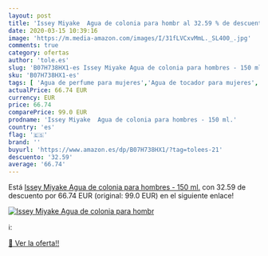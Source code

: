 ```yaml
---
layout: post
title: 'Issey Miyake  Agua de colonia para hombr al 32.59 % de descuento'
date: 2020-03-15 10:39:16
image: 'https://m.media-amazon.com/images/I/31fLVCxvMmL._SL400_.jpg'
comments: true
category: ofertas
author: 'tole.es'
slug: 'B07H738HX1-es Issey Miyake Agua de colonia para hombres - 150 ml.'
sku: 'B07H738HX1-es'
tags: [ 'Agua de perfume para mujeres','Agua de tocador para mujeres','Almacenaje de adornos festivos','Almacenamiento y organización','Belleza','Fragancias para mujeres','Hogar y cocina','Juguetes','Juguetes electrónicos','Juguetes y juegos','Perfumes y fragancias','Productos para el cuidado de la piel','Sets y juegos para el cuidado de la piel','Videojuegos para niños','agua','colonia','de', ]
actualPrice: 66.74 EUR
currency: EUR
price: 66.74
comparePrice: 99.0 EUR
prodname: 'Issey Miyake  Agua de colonia para hombres - 150 ml.'
country: 'es'
flag: '🇪🇸'
brand: ''
buyurl: 'https://www.amazon.es/dp/B07H738HX1/?tag=tolees-21'
descuento: '32.59'
average: '66.74'
---
```


Está [Issey Miyake  Agua de colonia para hombres - 150 ml.](https://www.amazon.es/dp/B07H738HX1/?tag=tolees-21) con 32.59 de descuento por 66.74 EUR (original: 99.0 EUR) en el siguiente enlace!

[![Issey Miyake  Agua de colonia para hombr](https://m.media-amazon.com/images/I/31fLVCxvMmL._SL400_.jpg)](https://www.amazon.es/dp/B07H738HX1/?tag=tolees-21)

ℹ️:


[🛒 Ver la oferta!!](https://www.amazon.es/dp/B07H738HX1/?tag=tolees-21)
